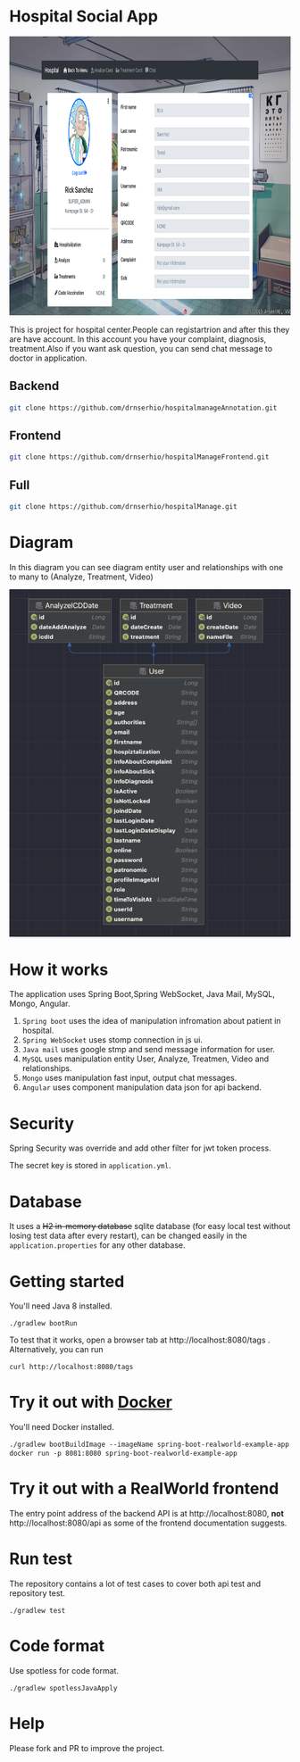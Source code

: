 # Hospital Social App
<p  align="center" >
  <img width="900" height="500" src="https://github.com/drnserhio/hospitalManage/blob/master/img-readme/profile.png">
</p>



This is project for hospital center.People can registartrion and after this they are have account. In this account you have your complaint, diagnosis, treatment.Also if you want ask question, you can send chat message to doctor in application.


 
Backend
--------

```sh
git clone https://github.com/drnserhio/hospitalmanageAnnotation.git
```


Frontend
--------

```sh
git clone https://github.com/drnserhio/hospitalManageFrontend.git
```

Full
--------

```sh
git clone https://github.com/drnserhio/hospitalManage.git
```

# Diagram

In this diagram you can see diagram entity user and relationships with one to many to (Analyze, Treatment, Video)

<p align="center">
  <img src="https://github.com/drnserhio/hospitalManage/blob/master/img-readme/diagram.png">
</p>

# How it works

The application uses Spring Boot,Spring WebSocket, Java Mail, MySQL, Mongo, Angular.

1. `Spring boot` uses the idea of manipulation infromation about patient in hospital.
2. `Spring WebSocket` uses stomp connection in js ui.
3. `Java mail` uses google stmp and send message information for user.
4. `MySQL` uses manipulation entity User, Analyze, Treatmen, Video and relationships.
5. `Mongo` uses manipulation fast input, output chat messages.
6. `Angular` uses component manipulation data json for api backend.

# Security

Spring Security was override and add other filter for jwt token process.

The secret key is stored in `application.yml`.

# Database

It uses a ~~H2 in-memory database~~ sqlite database (for easy local test without losing test data after every restart), can be changed easily in the `application.properties` for any other database.

# Getting started

You'll need Java 8 installed.

    ./gradlew bootRun

To test that it works, open a browser tab at http://localhost:8080/tags .  
Alternatively, you can run

    curl http://localhost:8080/tags

# Try it out with [Docker](https://www.docker.com/)

You'll need Docker installed.
	
    ./gradlew bootBuildImage --imageName spring-boot-realworld-example-app
    docker run -p 8081:8080 spring-boot-realworld-example-app

# Try it out with a RealWorld frontend

The entry point address of the backend API is at http://localhost:8080, **not** http://localhost:8080/api as some of the frontend documentation suggests.

# Run test

The repository contains a lot of test cases to cover both api test and repository test.

    ./gradlew test

# Code format

Use spotless for code format.

    ./gradlew spotlessJavaApply

# Help

Please fork and PR to improve the project.
